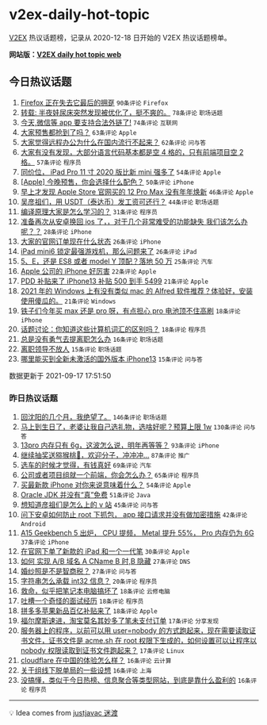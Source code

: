 # v2ex-daily-hot-topic

[V2EX](https://www.v2ex.com/) 热议话题榜，记录从 2020-12-18 日开始的 V2EX 热议话题榜单。

**网站版：[V2EX daily hot topic web](https://boojack.github.io/v2ex-daily-hot-topic-web/)**

## 今日热议话题

<!-- TODAY BEGIN -->

1. [Firefox 正在失去它最后的拥趸](https://www.v2ex.com/t/802450) `90条评论` `Firefox`
1. [转载: 半夜娃尿床突然发现被优化了，挺不爽的。](https://www.v2ex.com/t/802488) `78条评论` `职场话题`
1. [今天,微信等 app 要支持合法外链了!](https://www.v2ex.com/t/802447) `74条评论` `互联网`
1. [大家预售都抢到了吗？](https://www.v2ex.com/t/802615) `63条评论` `Apple`
1. [大家觉得远程办公为什么在国内流行不起来？](https://www.v2ex.com/t/802493) `62条评论` `问与答`
1. [大家有没有发现，大部分语言代码基本都是空 4 格的，只有前端项目空 2 格。](https://www.v2ex.com/t/802579) `57条评论` `程序员`
1. [同价位， iPad Pro 11 寸 2020 版比新 mini 强多了](https://www.v2ex.com/t/802507) `54条评论` `Apple`
1. [[Apple] 今晚预售，你会选择什么配色？](https://www.v2ex.com/t/802537) `50条评论` `iPhone`
1. [早上才发现 Apple Store 官网买的 12 Pro Max 没有年年焕新](https://www.v2ex.com/t/802461) `46条评论` `Apple`
1. [吴彦祖们，用 USDT（泰达币）发工资可还行？](https://www.v2ex.com/t/802503) `44条评论` `职场话题`
1. [编译原理大家是怎么学习的？](https://www.v2ex.com/t/802520) `31条评论` `程序员`
1. [准备再次从安卓换回 ios 了，，对于几个非常难受的功能缺失 我们该怎么办呢？？](https://www.v2ex.com/t/802549) `28条评论` `iPhone`
1. [大家的官网订单现在什么状态](https://www.v2ex.com/t/802632) `26条评论` `iPhone`
1. [iPad mini6 锁定最强游戏机，那么问题来了](https://www.v2ex.com/t/802475) `26条评论` `iPad`
1. [5、E，还是 ES8 或者 model Y 顶配？落地 50 万](https://www.v2ex.com/t/802505) `25条评论` `汽车`
1. [Apple 公司的 iPhone 好厉害](https://www.v2ex.com/t/802444) `22条评论` `Apple`
1. [PDD 补贴来了 iPhone13 补贴 500 到手 5499](https://www.v2ex.com/t/802571) `21条评论` `Apple`
1. [2021 年的 Windows 上有没有类似 mac 的 Alfred 软件推荐？体验好，安装使用傻瓜的。](https://www.v2ex.com/t/802471) `21条评论` `Windows`
1. [铁子们今年买 max 还是 pro 呀，有点担心 pro 电池顶不住高刷](https://www.v2ex.com/t/802530) `18条评论` `iPhone`
1. [话题讨论：你知道这些计算机词汇的区别吗？](https://www.v2ex.com/t/802494) `18条评论` `程序员`
1. [总是没有勇气去提离职怎么办](https://www.v2ex.com/t/802445) `16条评论` `职场话题`
1. [离职领导不放人](https://www.v2ex.com/t/802598) `15条评论` `职场话题`
1. [哪里能买到全新未激活的国外版本 iPhone13](https://www.v2ex.com/t/802563) `15条评论` `问与答`

数据更新于 2021-09-17 17:51:50

<!-- TODAY END -->

### 昨日热议话题

<!-- YESTERDAY BEGIN -->

1. [回沈阳的几个月，我绝望了。](https://www.v2ex.com/t/802248) `146条评论` `职场话题`
1. [马上到生日了，老婆让我自己选礼物，选啥好呢？预算上限 1w](https://www.v2ex.com/t/802188) `130条评论` `问与答`
1. [13pro 内存只有 6g，这波怎么说，明年再等等？](https://www.v2ex.com/t/802169) `93条评论` `iPhone`
1. [继续抽奖送猕猴桃🥝，欢迎分子，冲冲冲...](https://www.v2ex.com/t/802233) `87条评论` `推广`
1. [选车的时候才觉得，有钱真好](https://www.v2ex.com/t/802307) `69条评论` `汽车`
1. [公司或者项目组就一个前端，你会怎么办？](https://www.v2ex.com/t/802206) `65条评论` `程序员`
1. [买最新款 iPhone 对你来说意味着什么？](https://www.v2ex.com/t/802318) `54条评论` `Apple`
1. [Oracle JDK 并没有“真”免费](https://www.v2ex.com/t/802200) `51条评论` `Java`
1. [想知道彦祖们是怎么上的 v 站](https://www.v2ex.com/t/802184) `45条评论` `问与答`
1. [问下安卓如何防止 root 下抓包， app 接口请求并没有做加密措施](https://www.v2ex.com/t/802359) `42条评论` `Android`
1. [A15 Geekbench 5 出炉， CPU 提频， Metal 提升 55%， Pro 内存仍为 6G](https://www.v2ex.com/t/802173) `37条评论` `iPhone`
1. [在官网下单了新款的 iPad 和一个一代笔](https://www.v2ex.com/t/802180) `30条评论` `Apple`
1. [如何 实现 A/B 域名 A CName B 时,B 隐藏](https://www.v2ex.com/t/802391) `27条评论` `DNS`
1. [婚纱照是不是智商税？](https://www.v2ex.com/t/802367) `27条评论` `问与答`
1. [字符串怎么承载 int32 信息？](https://www.v2ex.com/t/802322) `20条评论` `程序员`
1. [救命，似乎把笔记本电脑搞坏了](https://www.v2ex.com/t/802412) `18条评论` `云修电脑`
1. [吐槽一个奇怪的面试经历](https://www.v2ex.com/t/802336) `18条评论` `程序员`
1. [拼多多苹果新品百亿补贴来了](https://www.v2ex.com/t/802300) `18条评论` `Apple`
1. [福尔摩斯速进，淘宝莫名其妙多了笔未支付订单](https://www.v2ex.com/t/802392) `17条评论` `分享发现`
1. [服务器上的程序，以前可以用 user=nobody 的方式跑起来，现在需要读取证书文件，证书文件是 acme.sh 在 root 权限下生成的，如何设置可以让程序以 nobody 权限读取到证书文件跑起来？](https://www.v2ex.com/t/802263) `17条评论` `Linux`
1. [cloudflare 在中国的体验怎么样？](https://www.v2ex.com/t/802284) `16条评论` `云计算`
1. [关于组线下脱单局的一些设想](https://www.v2ex.com/t/802249) `16条评论` `上海`
1. [没搞懂，类似于今日热榜、信息聚合等类型网站，到底是靠什么盈利的](https://www.v2ex.com/t/802194) `16条评论` `程序员`

<!-- YESTERDAY END -->

---

💡 Idea comes from [justjavac 迷渡](https://github.com/justjavac/)
